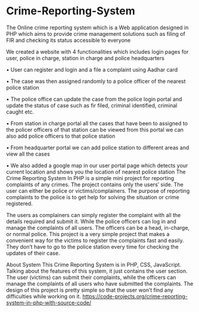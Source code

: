 # Crime-Reporting-System
The Online crime reporting system which is a Web application designed in PHP  which aims to provide crime management solutions such as filing of FIR  and checking its status accessible to everyone

We created a website with 4 functionalities which includes login pages for user, police in charge, station in charge and police headquarters

• User can register and login and a file a complaint using Aadhar card

• The case was then assigned randomly to a police officer of the nearest police station

• The police office can update the case from the police login portal and update the status of case such as fir filed, criminal identified, criminal caught etc.

• From station in charge portal all the cases that have been to assigned to the policer officers of that station can be viewed from this portal we can also add police officers to that police station

• From headquarter portal we can add police station to different areas and view all the cases

• We also added a google map in our user portal page which detects your current location and shows you the location of nearest police station
The Crime Reporting System In PHP is a simple mini project for reporting complaints of any crimes. The project contains only the users’ side. The user can either be police or victims/complainers. The purpose of reporting complaints to the police is to get help for solving the situation or crime registered.

The users as complainers can simply register the complaint with all the details required and submit it. While the police officers can log in and manage the complaints of all users. The officers can be a head, in-charge, or normal police. This project is a very simple project that makes a convenient way for the victims to register the complaints fast and easily. They don’t have to go to the police station every time for checking the updates of their case.

About System
This Crime Reporting System is in PHP, CSS, JavaScript. Talking about the features of this system, it just contains the user section. The user (victims) can submit their complaints, while the officers can manage the complaints of all users who have submitted the complaints. The design of this project is pretty simple so that the user won’t find any difficulties while working on it.
https://code-projects.org/crime-reporting-system-in-php-with-source-code/
